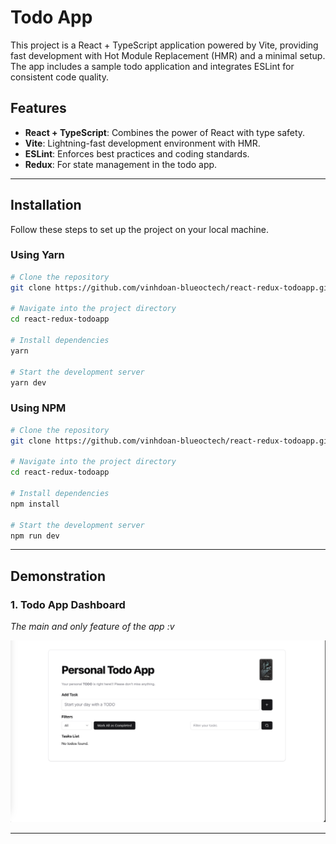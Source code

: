 # Todo App

This project is a React + TypeScript application powered by Vite, providing fast development with Hot Module Replacement (HMR) and a minimal setup. The app includes a sample todo application and integrates ESLint for consistent code quality.

## Features

- **React + TypeScript**: Combines the power of React with type safety.
- **Vite**: Lightning-fast development environment with HMR.
- **ESLint**: Enforces best practices and coding standards.
- **Redux**: For state management in the todo app.

---

## Installation

Follow these steps to set up the project on your local machine.

### Using Yarn

```bash
# Clone the repository
git clone https://github.com/vinhdoan-blueoctech/react-redux-todoapp.git

# Navigate into the project directory
cd react-redux-todoapp

# Install dependencies
yarn

# Start the development server
yarn dev
```

### Using NPM

```bash
# Clone the repository
git clone https://github.com/vinhdoan-blueoctech/react-redux-todoapp.git

# Navigate into the project directory
cd react-redux-todoapp

# Install dependencies
npm install

# Start the development server
npm run dev
```

---

## Demonstration

### 1. Todo App Dashboard

_The main and only feature of the app :v_

![Dashboard Screenshot](./public/demo.png)

---
